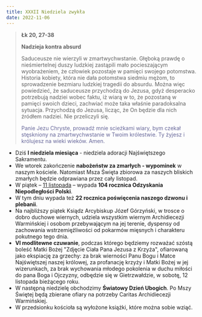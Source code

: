 ```yaml
---
title: XXXII Niedziela zwykła
date: 2022-11-06
---
```


> **Łk 20, 27-38**
>
> **Nadzieja kontra absurd**
>
> Saduceusze nie wierzyli w zmartwychwstanie. Głęboką prawdę o nieśmiertelnej duszy ludzkiej zastąpili mało pocieszającym wyobrażeniem, że człowiek pozostaje w pamięci swojego potomstwa. Historia kobiety, która nie dała potomstwa siedmiu mężom, to sprowadzenie bezmiaru ludzkiej tragedii do absurdu. Można więc powiedzieć, że saduceusze przychodzą do Jezusa, gdyż desperacko potrzebują nadziei wobec faktu, iż wiarą w to, że pozostaną w pamięci swoich dzieci, zachwiać może taka właśnie paradoksalna sytuacja. Przychodzą do Jezusa, licząc, że On będzie dla nich źródłem nadziei. Nie przeliczyli się.
>
> <span style="color: #666699;"> Panie Jezu Chryste, prowadź mnie scieżkami wiary, bym czekał stęskniony na zmartwychwstanie w Twoim królestwie. Ty żyjesz i królujesz na wieki wieków. Amen.
> &nbsp;

- Dziś **I niedziela miesiąca** - niedziela adoracji Najświętszego Sakramentu.
- We wtorek zakończenie **nabożeństw za zmarłych - wypominek** w naszym kościele. Natomiast Msza Święta zbiorowa za naszych bliskich zmarłych będzie odprawiana przez cały listopad.
- W piątek – <u>11 listopada</u> – wypada **104 rocznica Odzyskania Niepodległości Polski**.
- W tym dniu wypada też **22 rocznica poświęcenia naszego dzwonu i plebanii**.
- Na najbliższy piątek Ksiądz Arcybiskup Józef Górzyński, w trosce o dobro duchowe wiernych, udziela wszystkim wiernym Archidiecezji Warmińskiej i osobom przebywającym na jej terenie, dyspensy od zachowania wstrzemięźliwości od pokarmów mięsnych i charakteru pokutnego tego dnia.
- **VI modlitewne czuwanie**, podczas którego będziemy rozważać szóstą boleść Matki Bożej "Zdjęcie Ciała Pana Jezusa z Krzyża", ofiarowaną jako ekspiację za grzechy: za brak wierności Panu Bogu i Matce Najświętszej naszej królowej, za profanację krzyży i Matki Bożej w jej wizerunkach, za brak wychowania młodego pokolenia w duchu miłości do pana Boga i Ojczyzny, odbędzie się w Gietrzwałdzie, w sobotę, 12 listopada bieżącego roku.
- W następną niedzielę obchodzimy **Światowy Dzień Ubogich**. Po Mszy Świętej będą zbierane ofiary na potrzeby Caritas Archidiecezji Warmińskiej.
- W przedsionku kościoła są wyłożone książki, które można sobie wziąć.
